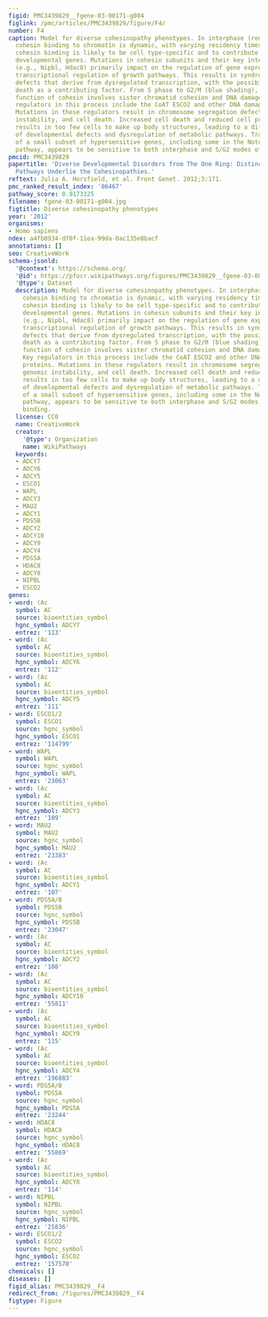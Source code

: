 ```yaml
---
figid: PMC3439829__fgene-03-00171-g004
figlink: /pmc/articles/PMC3439829/figure/F4/
number: F4
caption: Model for diverse cohesinopathy phenotypes. In interphase (red shading),
  cohesin binding to chromatin is dynamic, with varying residency times. Interphase
  cohesin binding is likely to be cell type-specific and to contribute toward regulating
  developmental genes. Mutations in cohesin subunits and their key interphase regulators
  (e.g., Nipbl, Hdac8) primarily impact on the regulation of gene expression, including
  transcriptional regulation of growth pathways. This results in syndromic developmental
  defects that derive from dysregulated transcription, with the possibility of cell
  death as a contributing factor. From S phase to G2/M (blue shading), the overriding
  function of cohesin involves sister chromatid cohesion and DNA damage repair. Key
  regulators in this process include the CoAT ESCO2 and other DNA damage repair proteins.
  Mutations in these regulators result in chromosome segregation defects, genomic
  instability, and cell death. Increased cell death and reduced cell proliferation
  results in too few cells to make up body structures, leading to a different class
  of developmental defects and dysregulation of metabolic pathways. Transcription
  of a small subset of hypersensitive genes, including some in the Notch signaling
  pathway, appears to be sensitive to both interphase and S/G2 modes of cohesin binding.
pmcid: PMC3439829
papertitle: 'Diverse Developmental Disorders from The One Ring: Distinct Molecular
  Pathways Underlie the Cohesinopathies.'
reftext: Julia A. Horsfield, et al. Front Genet. 2012;3:171.
pmc_ranked_result_index: '86467'
pathway_score: 0.9173325
filename: fgene-03-00171-g004.jpg
figtitle: Diverse cohesinopathy phenotypes
year: '2012'
organisms:
- Homo sapiens
ndex: a4fb0934-df0f-11ea-99da-0ac135e8bacf
annotations: []
seo: CreativeWork
schema-jsonld:
  '@context': https://schema.org/
  '@id': https://pfocr.wikipathways.org/figures/PMC3439829__fgene-03-00171-g004.html
  '@type': Dataset
  description: Model for diverse cohesinopathy phenotypes. In interphase (red shading),
    cohesin binding to chromatin is dynamic, with varying residency times. Interphase
    cohesin binding is likely to be cell type-specific and to contribute toward regulating
    developmental genes. Mutations in cohesin subunits and their key interphase regulators
    (e.g., Nipbl, Hdac8) primarily impact on the regulation of gene expression, including
    transcriptional regulation of growth pathways. This results in syndromic developmental
    defects that derive from dysregulated transcription, with the possibility of cell
    death as a contributing factor. From S phase to G2/M (blue shading), the overriding
    function of cohesin involves sister chromatid cohesion and DNA damage repair.
    Key regulators in this process include the CoAT ESCO2 and other DNA damage repair
    proteins. Mutations in these regulators result in chromosome segregation defects,
    genomic instability, and cell death. Increased cell death and reduced cell proliferation
    results in too few cells to make up body structures, leading to a different class
    of developmental defects and dysregulation of metabolic pathways. Transcription
    of a small subset of hypersensitive genes, including some in the Notch signaling
    pathway, appears to be sensitive to both interphase and S/G2 modes of cohesin
    binding.
  license: CC0
  name: CreativeWork
  creator:
    '@type': Organization
    name: WikiPathways
  keywords:
  - ADCY7
  - ADCY6
  - ADCY5
  - ESCO1
  - WAPL
  - ADCY3
  - MAU2
  - ADCY1
  - PDS5B
  - ADCY2
  - ADCY10
  - ADCY9
  - ADCY4
  - PDS5A
  - HDAC8
  - ADCY8
  - NIPBL
  - ESCO2
genes:
- word: (Ac
  symbol: AC
  source: bioentities_symbol
  hgnc_symbol: ADCY7
  entrez: '113'
- word: (Ac
  symbol: AC
  source: bioentities_symbol
  hgnc_symbol: ADCY6
  entrez: '112'
- word: (Ac
  symbol: AC
  source: bioentities_symbol
  hgnc_symbol: ADCY5
  entrez: '111'
- word: ESCO1/2
  symbol: ESCO1
  source: hgnc_symbol
  hgnc_symbol: ESCO1
  entrez: '114799'
- word: WAPL
  symbol: WAPL
  source: hgnc_symbol
  hgnc_symbol: WAPL
  entrez: '23063'
- word: (Ac
  symbol: AC
  source: bioentities_symbol
  hgnc_symbol: ADCY3
  entrez: '109'
- word: MAU2
  symbol: MAU2
  source: hgnc_symbol
  hgnc_symbol: MAU2
  entrez: '23383'
- word: (Ac
  symbol: AC
  source: bioentities_symbol
  hgnc_symbol: ADCY1
  entrez: '107'
- word: PDS5A/B
  symbol: PDS5B
  source: hgnc_symbol
  hgnc_symbol: PDS5B
  entrez: '23047'
- word: (Ac
  symbol: AC
  source: bioentities_symbol
  hgnc_symbol: ADCY2
  entrez: '108'
- word: (Ac
  symbol: AC
  source: bioentities_symbol
  hgnc_symbol: ADCY10
  entrez: '55811'
- word: (Ac
  symbol: AC
  source: bioentities_symbol
  hgnc_symbol: ADCY9
  entrez: '115'
- word: (Ac
  symbol: AC
  source: bioentities_symbol
  hgnc_symbol: ADCY4
  entrez: '196883'
- word: PDS5A/B
  symbol: PDS5A
  source: hgnc_symbol
  hgnc_symbol: PDS5A
  entrez: '23244'
- word: HDAC8
  symbol: HDAC8
  source: hgnc_symbol
  hgnc_symbol: HDAC8
  entrez: '55869'
- word: (Ac
  symbol: AC
  source: bioentities_symbol
  hgnc_symbol: ADCY8
  entrez: '114'
- word: NIPBL
  symbol: NIPBL
  source: hgnc_symbol
  hgnc_symbol: NIPBL
  entrez: '25836'
- word: ESCO1/2
  symbol: ESCO2
  source: hgnc_symbol
  hgnc_symbol: ESCO2
  entrez: '157570'
chemicals: []
diseases: []
figid_alias: PMC3439829__F4
redirect_from: /figures/PMC3439829__F4
figtype: Figure
---
```


